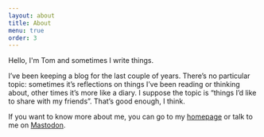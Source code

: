 ```yaml
---
layout: about
title: About
menu: true
order: 3
---
```


Hello, I'm Tom and sometimes I write things.  

I’ve been keeping a blog for the last couple of years. There’s no particular topic: sometimes it’s reflections on things I’ve been reading or thinking about, other times it’s more like a diary.
I suppose the topic is “things I’d like to share with my friends”. That’s good enough, I think.  

If you want to know more about me, you can go to my [homepage](http://www.tkmharris.net) or talk to me on [Mastodon](https://mastodon.social/users/tomharris).  

<!-- modify this for minor change for fresh commit -->
